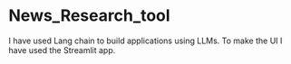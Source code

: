 # News_Research_tool
I have used Lang chain to build applications using LLMs. To make the UI I have used the Streamlit app. 
